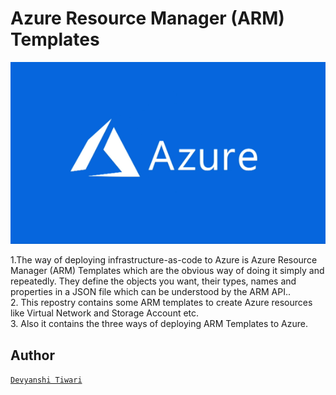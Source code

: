 

# Azure Resource Manager (ARM) Templates
<p align="center">
<img src="./az.png">
<br />
</p>


1.The way of  deploying infrastructure-as-code to Azure is  Azure Resource Manager (ARM) Templates  which are the obvious way of doing it simply and repeatedly. They define the objects you want, their types, names and properties in a JSON file which can be understood by the ARM API..<br/>
2. This repostry contains some ARM templates  to create Azure resources like Virtual Network and Storage Account etc.<br/>
3. Also it contains the three ways of deploying ARM Templates to Azure.<br/> 



## Author
[`Devyanshi Tiwari`](https://github.com/devyanshi-t)<br />
